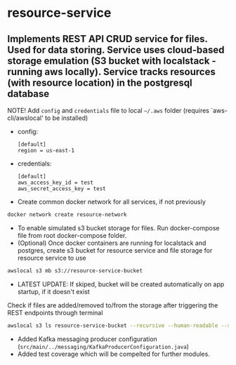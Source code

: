 # resource-service
## Implements REST API CRUD service for files. Used for data storing. Service uses  cloud-based storage emulation (S3 bucket with localstack - running aws locally). Service tracks resources (with resource location) in the postgresql database

NOTE! 
Add `config` and `credentials` file to local `~/.aws` folder (requires `aws-cli/awslocal' to be installed)
  
  - config:
    ```properties
    [default]
    region = us-east-1
    ```
  - credentials:
    ```properties
    [default]
    aws_access_key_id = test
    aws_secret_access_key = test
    ```

- Create common docker network for all services, if not previously
```bash
docker network create resource-network
```
- To enable simulated s3 bucket storage for files. Run docker-compose file from root docker-compose folder.
- (Optional) Once docker containers are running for localstack and postgres, create s3 bucket for resource service and file storage for resource service to use
```bash
awslocal s3 mb s3://resource-service-bucket
```
- LATEST UPDATE: If skiped, bucket will be created automatically on app startup, if it doesn't exist


Check if files are added/removed to/from the storage after triggering the REST endpoints through terminal
```bash
awslocal s3 ls resource-service-bucket --recursive --human-readable --summarize
```
- Added Kafka messaging producer configuration (`src/main/../messaging/KafkaProducerConfiguration.java`) 
- Added test coverage which will be compelted for further modules.
